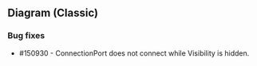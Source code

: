 ## Diagram (Classic)

### Bug fixes

* \#150930 - ConnectionPort does not connect while Visibility is hidden.